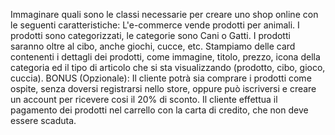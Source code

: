 Immaginare quali sono le classi necessarie per creare uno 
shop online con le seguenti caratteristiche:
L'e-commerce vende prodotti per animali.
I prodotti sono categorizzati, le categorie sono Cani o Gatti.
I prodotti saranno oltre al cibo, anche giochi, cucce, etc.
Stampiamo delle card contenenti i dettagli dei prodotti, come immagine, titolo, prezzo, icona della categoria ed il tipo di articolo che si sta visualizzando (prodotto, cibo, gioco, cuccia).
BONUS (Opzionale):
Il cliente potrà sia comprare i prodotti come ospite, senza doversi 
registrarsi nello store, oppure può iscriversi e creare un account 
per ricevere cosi il 20% di sconto.
Il cliente effettua il pagamento dei prodotti nel carrello con la carta di credito, che non deve essere scaduta.